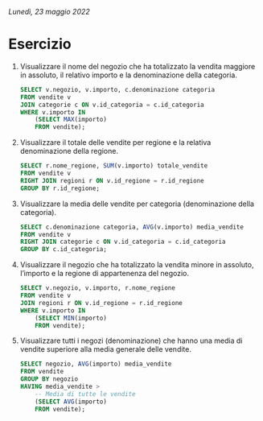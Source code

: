 *Lunedì, 23 maggio 2022*

# Esercizio

1. Visualizzare il nome del negozio che ha totalizzato la vendita maggiore in
assoluto, il relativo importo e la denominazione della categoria.

    ```sql
    SELECT v.negozio, v.importo, c.denominazione categoria
    FROM vendite v
    JOIN categorie c ON v.id_categoria = c.id_categoria
    WHERE v.importo IN
        (SELECT MAX(importo)
        FROM vendite);
    ```

2. Visualizzare il totale delle vendite per regione e la relativa denominazione
della regione.

    ```sql
    SELECT r.nome_regione, SUM(v.importo) totale_vendite
    FROM vendite v
    RIGHT JOIN regioni r ON v.id_regione = r.id_regione
    GROUP BY r.id_regione;
    ```

3. Visualizzare la media delle vendite per categoria (denominazione della
categoria).

    ```sql
    SELECT c.denominazione categoria, AVG(v.importo) media_vendite
    FROM vendite v
    RIGHT JOIN categorie c ON v.id_categoria = c.id_categoria
    GROUP BY c.id_categoria;
    ```

4. Visualizzare il negozio che ha totalizzato la vendita minore in assoluto,
l’importo e la regione di appartenenza del negozio.

    ```sql
    SELECT v.negozio, v.importo, r.nome_regione
    FROM vendite v
    JOIN regioni r ON v.id_regione = r.id_regione
    WHERE v.importo IN
        (SELECT MIN(importo)
        FROM vendite);
    ```

5. Visualizzare tutti i negozi (denominazione) che hanno una media di vendite
superiore alla media generale delle vendite.

    ```sql
    SELECT negozio, AVG(importo) media_vendite
    FROM vendite
    GROUP BY negozio
    HAVING media_vendite >
        -- Media di tutte le vendite
        (SELECT AVG(importo)
        FROM vendite);
    ```